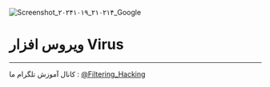 ![Screenshot_۲۰۲۴۱۰۱۹_۲۱۰۲۱۴_Google](https://github.com/user-attachments/assets/f25f0804-bb66-4f68-b184-4a115de8577e)
# ویروس افزار Virus
-----
کانال آموزش تلگرام ما :
[@Filtering_Hacking](https://t.me/Filtering_Hacking)
